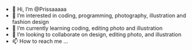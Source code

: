 - 👋 Hi, I’m @Prissaaaaa
- 👀 I’m interested in coding, programming, photography, illustration and fashion design
- 🌱 I’m currently learning coding, editing photo and illustration
- 💞️ I’m looking to collaborate on design, editing photo, and illustration
- 📫 How to reach me ...

<!---
Prissaaaaa/Prissaaaaa is a ✨ special ✨ repository because its `README.md` (this file) appears on your GitHub profile.
You can click the Preview link to take a look at your changes.
--->
